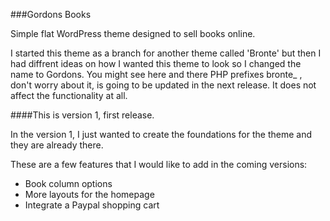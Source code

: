 ###Gordons Books

Simple flat WordPress theme designed to sell books online.

I started this theme as a branch for another theme called 'Bronte' but then I had diffrent ideas on how I wanted this theme to look so I changed the name to Gordons. You might see here and there PHP prefixes bronte_ , don't worry about it, is going to be updated in the next release. It does not affect the functionality at all. 



####This is version 1, first release.

In the version 1, I just wanted to create the foundations for the theme and they are already there. 

These are a few features that I would like to add in the coming versions:

- Book column options
- More layouts for the homepage
- Integrate a Paypal shopping cart



